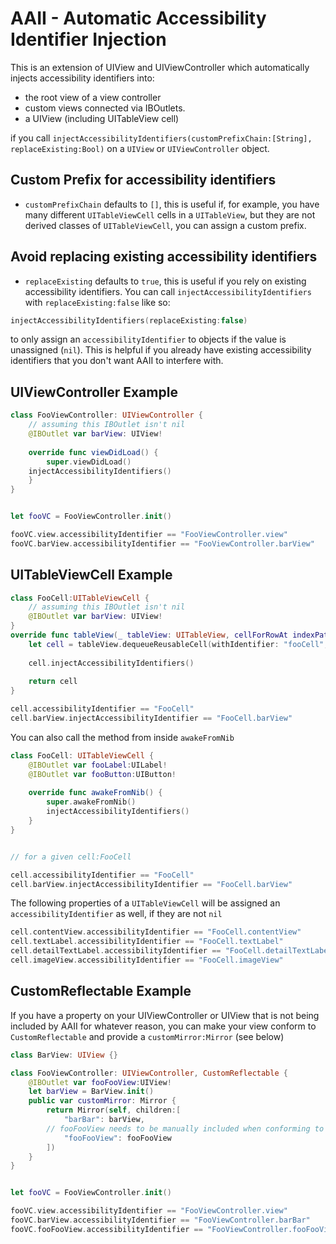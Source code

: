 # AAII - Automatic Accessibility Identifier Injection

This is an extension of UIView and UIViewController which automatically injects accessibility identifiers into:

- the root view of a view controller
- custom views connected via IBOutlets.
- a UIView (including UITableView cell)

if you call `injectAccessibilityIdentifiers(customPrefixChain:[String], replaceExisting:Bool)` on a `UIView` or `UIViewController` object.




## Custom Prefix for accessibility identifiers
- `customPrefixChain` defaults to `[]`, this is useful if, for example, you have many different `UITableViewCell` cells in a `UITableView`, but they are not derived classes of `UITableViewCell`, you can assign a custom prefix.

## Avoid replacing existing accessibility identifiers
- `replaceExisting` defaults to `true`, this is useful if you rely on existing accessibility identifiers.
You can call `injectAccessibilityIdentifiers` with `replaceExisting:false` like so:
```swift
injectAccessibilityIdentifiers(replaceExisting:false)
```
to only assign an `accessibilityIdentifier` to objects if the value is unassigned (`nil`). This is helpful if you already have existing accessibility identifiers that you don't want AAII to interfere with.


## UIViewController Example
```swift
class FooViewController: UIViewController {
    // assuming this IBOutlet isn't nil
    @IBOutlet var barView: UIView!
    
    override func viewDidLoad() {
        super.viewDidLoad()	
	injectAccessibilityIdentifiers()
    }
}


let fooVC = FooViewController.init()

fooVC.view.accessibilityIdentifier == "FooViewController.view"
fooVC.barView.accessibilityIdentifier == "FooViewController.barView"
```

## UITableViewCell Example
```swift
class FooCell:UITableViewCell {
    // assuming this IBOutlet isn't nil
    @IBOutlet var barView: UIView!
}
override func tableView(_ tableView: UITableView, cellForRowAt indexPath: IndexPath) -> UITableViewCell {
    let cell = tableView.dequeueReusableCell(withIdentifier: "fooCell", for: indexPath) as! FooCell
	
    cell.injectAccessibilityIdentifiers()
	
    return cell
}

cell.accessibilityIdentifier == "FooCell"
cell.barView.injectAccessibilityIdentifier == "FooCell.barView"
```

You can also call the method from inside `awakeFromNib`

```swift
class FooCell: UITableViewCell {
    @IBOutlet var fooLabel:UILabel!
    @IBOutlet var fooButton:UIButton!
	
    override func awakeFromNib() {
        super.awakeFromNib()
        injectAccessibilityIdentifiers()
    }
}


// for a given cell:FooCell

cell.accessibilityIdentifier == "FooCell"
cell.barView.injectAccessibilityIdentifier == "FooCell.barView"
```

The following properties of a `UITableViewCell` will be assigned an `accessibilityIdentifier` as well, if they are not `nil`
```swift
cell.contentView.accessibilityIdentifier == "FooCell.contentView"
cell.textLabel.accessibilityIdentifier == "FooCell.textLabel"
cell.detailTextLabel.accessibilityIdentifier == "FooCell.detailTextLabel"
cell.imageView.accessibilityIdentifier == "FooCell.imageView"
```

## CustomReflectable Example
If you have a property on your UIViewController or UIView that is not being included by AAII for whatever reason,
you can make your view conform to `CustomReflectable` and provide a `customMirror:Mirror` (see below)

```swift
class BarView: UIView {}

class FooViewController: UIViewController, CustomReflectable {
    @IBOutlet var fooFooView:UIView!
    let barView = BarView.init()
    public var customMirror: Mirror {
        return Mirror(self, children:[
            "barBar": barView,
	    // fooFooView needs to be manually included when conforming to CustomReflectable
            "fooFooView": fooFooView
        ])
    }
}


let fooVC = FooViewController.init()

fooVC.view.accessibilityIdentifier == "FooViewController.view"
fooVC.barView.accessibilityIdentifier == "FooViewController.barBar"
fooVC.fooFooView.accessibilityIdentifier == "FooViewController.fooFooView"
```
